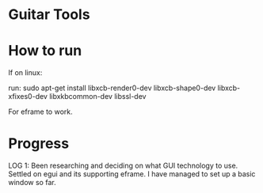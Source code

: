 # Guitar Tools

# How to run

If on linux:

run:
sudo apt-get install libxcb-render0-dev libxcb-shape0-dev libxcb-xfixes0-dev libxkbcommon-dev libssl-dev

For eframe to work.

# Progress

LOG 1: Been researching and deciding on what GUI technology to use. Settled on egui and its supporting eframe. I have managed to set up a basic window so far.
